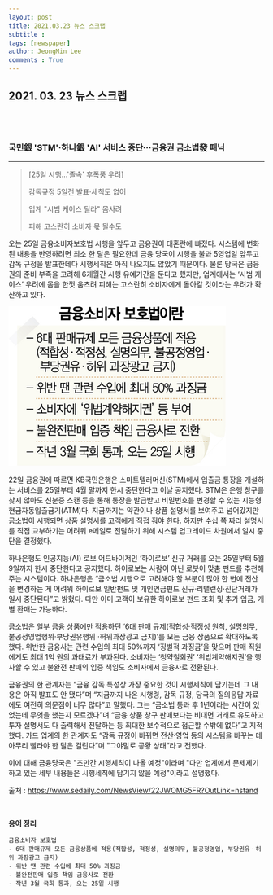 ```yaml
---
layout: post
title: 2021.03.23 뉴스 스크랩
subtitle : 
tags: [newspaper]
author: JeongMin Lee
comments : True
---
```




## 2021. 03. 23 뉴스 스크랩

<br>
<br>

### 국민銀 'STM'·하나銀 'AI' 서비스 중단···금융권 금소법發 패닉

---

> [25일 시행…'졸속' 후폭풍 우려]
>
> 감독규정 5일전 발표·세칙도 없어
>
> 업계 "시범 케이스 될라" 몸사려
>
> 피해 고스란히 소비자 몫 될수도

오는 25일 금융소비자보호법 시행을 앞두고 금융권이 대혼란에 빠졌다. 시스템에 변화된 내용을 반영하려면 최소 한 달은 필요한데 금융 당국이 시행을 불과 5영업일 앞두고 감독 규정을 발표한데다 시행세칙은 아직 나오지도 않았기 때문이다. 물론 당국은 금융권의 준비 부족을 고려해 6개월간 시행 유예기간을 둔다고 했지만, 업계에서는 ‘시범 케이스’ 우려에 몸을 한껏 움츠려 피해는 고스란히 소비자에게 돌아갈 것이라는 우려가 확산하고 있다.

<img src="../assets/img/22JWOMG5FR_10.jpg" alt="img" style="zoom:67%;" /> 

22일 금융권에 따르면 KB국민은행은 스마트텔러머신(STM)에서 입출금 통장을 개설하는 서비스를 25일부터 4월 말까지 한시 중단한다고 이날 공지했다. STM은 은행 창구를 찾지 않아도 신분증 스캔 등을 통해 통장을 발급받고 비밀번호를 변경할 수 있는 지능형 현금자동입출금기(ATM)다. 지금까지는 약관이나 상품 설명서를 보여주고 넘어갔지만 금소법이 시행되면 상품 설명서를 고객에게 직접 줘야 한다. 하지만 수십 쪽 짜리 설명서를 직접 교부하기는 어려워 e메일로 전달하기 위해 시스템 업그레이드 차원에서 일시 중단을 결정했다.

하나은행도 인공지능(AI) 로보 어드바이저인 ‘하이로보’ 신규 거래를 오는 25일부터 5월 9일까지 한시 중단한다고 공지했다. 하이로보는 사람이 아닌 로봇이 맞춤 펀드를 추천해주는 시스템이다. 하나은행은 “금소법 시행으로 고려해야 할 부분이 많아 한 번에 전산을 변경하는 게 어려워 하이로보 일반펀드 및 개인연금펀드 신규·리밸런싱·진단거래가 일시 중단된다”고 밝혔다. 다만 이미 고객이 보유한 하이로보 펀드 조회 및 추가 입금, 개별 환매는 가능하다.

금소법은 일부 금융 상품에만 적용하던 ‘6대 판매 규제(적합성·적정성 원칙, 설명의무, 불공정영업행위·부당권유행위 ·허위과장광고 금지)’를 모든 금융 상품으로 확대하도록 했다. 위반한 금융사는 관련 수입의 최대 50%까지 ‘징벌적 과징금’을 맞으며 판매 직원에게도 최대 1억 원의 과태료가 부과된다. 소비자는 ‘청약철회권’ ‘위법계약해지권’을 행사할 수 있고 불완전 판매의 입증 책임도 소비자에서 금융사로 전환된다.

금융권의 한 관계자는 “금융 감독 특성상 가장 중요한 것이 시행세칙에 담기는데 그 내용은 아직 발표도 안 됐다”며 “지금까지 나온 시행령, 감독 규정, 당국의 질의응답 자료에도 여전히 의문점이 너무 많다”고 말했다. 그는 “금소법 통과 후 1년이라는 시간이 있었는데 무엇을 했는지 모르겠다”며 “금융 상품 창구 판매보다는 비대면 거래로 유도하고 투자 설명서도 다 출력해서 전달하는 등 최대한 보수적으로 접근할 수밖에 없다”고 지적했다. 카드 업계의 한 관계자도 “감독 규정이 바뀌면 전산·영업 등의 시스템을 바꾸는 데 아무리 빨라야 한 달은 걸린다”며 "그야말로 공황 상태”라고 전했다.

이에 대해 금융당국은 "조만간 시행세칙이 나올 예정"이라며 "다만 업계에서 문제제기하고 있는 세부 내용들은 시행세칙에 담기지 않을 예정"이라고 설명했다.

출처 : https://www.sedaily.com/NewsView/22JWOMG5FR?OutLink=nstand

<br>

**용어 정리**

```text
금융소비자 보호법 
- 6대 판매규제 모든 금융상품에 적용(적합성, 적정성, 설명의무, 불공정영업, 부당권유ㆍ허위 과장광고 금지)
- 위반 땐 관련 수입에 최대 50% 과징금
- 불완전판매 입증 책임 금융사로 전환
- 작년 3월 국회 통과, 오는 25일 시행
```

